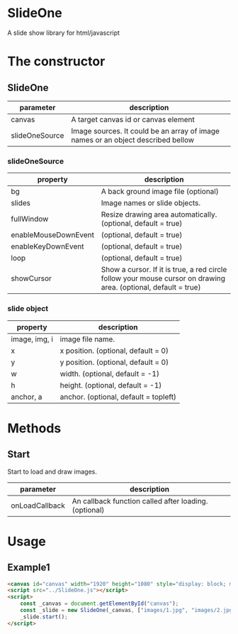 # SlideOne

A slide show library for html/javascript

# The constructor

## SlideOne

| parameter | description |
|--|--|
| canvas | A target canvas id or canvas element |
| slideOneSource | Image sources. It could be an array of image names or an object described bellow |

### slideOneSource

| property | description |
|--|--|
| bg | A back ground image file (optional) |
| slides | Image names or slide objects. |
| fullWindow | Resize drawing area automatically. (optional, default = true) |
| enableMouseDownEvent | (optional, default = true) |
| enableKeyDownEvent | (optional, default = true) |
| loop | (optional, default = true) |
| showCursor | Show a cursor. If it is true, a red circle follow your mouse cursor on drawing area. (optional, default = true) |

### slide object

| property | description |
|--|--|
| image, img, i | image file name. |
| x | x position. (optional, default = 0) |
| y | y position. (optional, default = 0) |
| w | width. (optional, default = -1) |
| h | height. (optional, default = -1) |
| anchor, a | anchor. (optional, default = topleft) |

# Methods

## Start

Start to load and draw images.

| parameter | description |
|--|--|
| onLoadCallback | An callback function called after loading. (optional) |

# Usage

## Example1

```html
<canvas id="canvas" width="1920" height="1080" style="display: block; margin: auto;  position: absolute; top:50%; left:50%; transform: translate(-50%, -50%);"></canvas>
<script src="../SlideOne.js"></script>
<script>
    const _canvas = document.getElementById("canvas");
    const _slide = new SlideOne(_canvas, ["images/1.jpg", "images/2.jpg", "images/3.jpg", "images/4.jpg"]);
    _slide.start();
</script>
```


